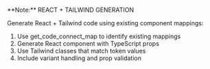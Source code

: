 **Note:**️ REACT + TAILWIND GENERATION

Generate React + Tailwind code using existing component mappings:
1. Use get_code_connect_map to identify existing mappings
2. Generate React component with TypeScript props
3. Use Tailwind classes that match token values
4. Include variant handling and prop validation
